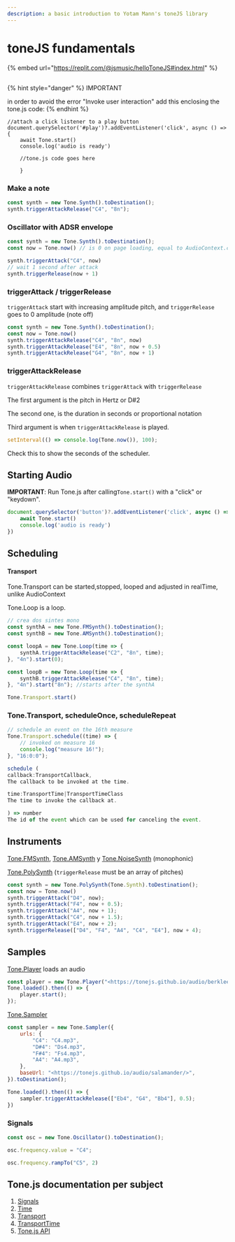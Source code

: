 ```yaml
---
description: a basic introduction to Yotam Mann's toneJS library
---
```


# toneJS fundamentals

{% embed url="https://replit.com/@jsmusic/helloToneJS#index.html" %}

##

{% hint style="danger" %}
IMPORTANT

in order to avoid the error "Invoke user interaction" add this enclosing the tone.js code:
{% endhint %}

```
//attach a click listener to a play button
document.querySelector('#play')?.addEventListener('click', async () => {
	await Tone.start()
	console.log('audio is ready')
	
	//tone.js code goes here
	
	}
```

### Make a note

```jsx
const synth = new Tone.Synth().toDestination();
synth.triggerAttackRelease("C4", "8n");
```

### Oscillator with ADSR envelope

```jsx
const synth = new Tone.Synth().toDestination();
const now = Tone.now() // is 0 on page loading, equal to AudioContext.currentTime

synth.triggerAttack("C4", now)
// wait 1 second after attack
synth.triggerRelease(now + 1)
```

### **triggerAttack / triggerRelease**

`triggerAttack` start with increasing amplitude pitch, and `triggerRelease` goes to 0 amplitude (note off)

```jsx
const synth = new Tone.Synth().toDestination();
const now = Tone.now()
synth.triggerAttackRelease("C4", "8n", now)
synth.triggerAttackRelease("E4", "8n", now + 0.5)
synth.triggerAttackRelease("G4", "8n", now + 1)
```

### **triggerAttackRelease**

`triggerAttackRelease` combines `triggerAttack` with `triggerRelease`

The first argument is the pitch in Hertz or D#2

The second one, is the duration in seconds or proportional notation

Third argument is when `triggerAttackRelease` is played.

```jsx
setInterval(() => console.log(Tone.now()), 100);
```

Check this to show the seconds of the scheduler.

## **Starting Audio**

**IMPORTANT**: Run Tone.js after calling`Tone.start()` with a "click" or "keydown".

```jsx
document.querySelector('button')?.addEventListener('click', async () => {
	await Tone.start()
	console.log('audio is ready')
})
```

## **Scheduling**

#### **Transport**

Tone.Transport can be started,stopped, looped and adjusted in realTime, unlike AudioContext

Tone.Loop is a loop.

```jsx
// crea dos sintes mono
const synthA = new Tone.FMSynth().toDestination();
const synthB = new Tone.AMSynth().toDestination();

const loopA = new Tone.Loop(time => {
	synthA.triggerAttackRelease("C2", "8n", time);
}, "4n").start(0);

const loopB = new Tone.Loop(time => {
	synthB.triggerAttackRelease("C4", "8n", time);
}, "4n").start("8n"); //starts after the synthA

Tone.Transport.start()
```

### Tone.Transport, scheduleOnce, scheduleRepeat

```jsx
// schedule an event on the 16th measure
Tone.Transport.schedule((time) => {
	// invoked on measure 16
	console.log("measure 16!");
}, "16:0:0");
```

```jsx
schedule (
callback:TransportCallback,
The callback to be invoked at the time.

time:TransportTime|TransportTimeClass
The time to invoke the callback at.

) => number
The id of the event which can be used for canceling the event.
```

## **Instruments**

[Tone.FMSynth](https://tonejs.github.io/docs/FMSynth), [Tone.AMSynth](https://tonejs.github.io/docs/AMSynth) y [Tone.NoiseSynth](https://tonejs.github.io/docs/NoiseSynth) (monophonic)

[Tone.PolySynth](https://tonejs.github.io/docs/PolySynth) (`triggerRelease` must be an array of pitches)

```jsx
const synth = new Tone.PolySynth(Tone.Synth).toDestination();
const now = Tone.now()
synth.triggerAttack("D4", now);
synth.triggerAttack("F4", now + 0.5);
synth.triggerAttack("A4", now + 1);
synth.triggerAttack("C4", now + 1.5);
synth.triggerAttack("E4", now + 2);
synth.triggerRelease(["D4", "F4", "A4", "C4", "E4"], now + 4);
```

## **Samples**

[Tone.Player](https://tonejs.github.io/docs/Player) loads an audio

```jsx
const player = new Tone.Player("<https://tonejs.github.io/audio/berklee/gong_1.mp3>").toDestination();
Tone.loaded().then(() => {
	player.start();
});
```

[Tone.Sampler](https://tonejs.github.io/docs/Sampler)

```jsx
const sampler = new Tone.Sampler({
	urls: {
		"C4": "C4.mp3",
		"D#4": "Ds4.mp3",
		"F#4": "Fs4.mp3",
		"A4": "A4.mp3",
	},
	baseUrl: "<https://tonejs.github.io/audio/salamander/>",
}).toDestination();

Tone.loaded().then(() => {
	sampler.triggerAttackRelease(["Eb4", "G4", "Bb4"], 0.5);
})
```

### **Signals**

```jsx
const osc = new Tone.Oscillator().toDestination();

osc.frequency.value = "C4";

osc.frequency.rampTo("C5", 2)
```

## Tone.js documentation per subject

1. [Signals](https://github.com/Tonejs/Tone.js/wiki/Signals)
2. [Time](https://github.com/Tonejs/Tone.js/wiki/Time)
3. [Transport](https://github.com/Tonejs/Tone.js/wiki/Transport)
4. [TransportTime](https://github.com/Tonejs/Tone.js/wiki/TransportTime)
5. [Tone.js API](https://tonejs.github.io/docs/14.7.77/index.html)
